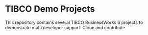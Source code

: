# TIBCO Demo Projects
This repository contains several TIBCO BusinessWorks 6 projects to demonstrate multi developer support.
Clone and contribute
